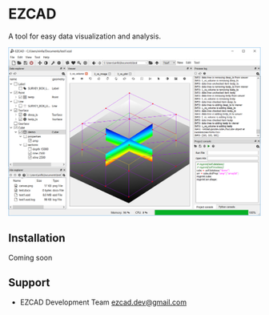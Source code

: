 EZCAD
=====

A tool for easy data visualization and analysis.

![Alt text](examples/mainwindow.png)

Installation
------------

Coming soon

Support
-------

  * EZCAD Development Team <ezcad.dev@gmail.com>
